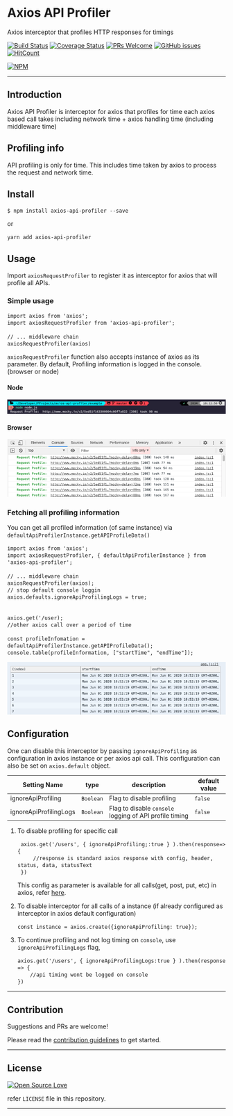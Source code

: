 # Axios API Profiler

Axios interceptor that profiles HTTP responses for timings

[![Build Status](https://travis-ci.org/anubhavsrivastava/axios-api-profiler.svg?branch=master)](https://travis-ci.org/anubhavsrivastava/axios-api-profiler)
[![Coverage Status](https://coveralls.io/repos/github/anubhavsrivastava/axios-api-profiler/badge.svg?branch=master)](https://coveralls.io/github/anubhavsrivastava/axios-api-profiler?branch=master)
[![PRs Welcome](https://img.shields.io/badge/PRs-welcome-brightgreen.svg?style=flat-square)](http://makeapullrequest.com)
[![GitHub issues](https://img.shields.io/github/issues/anubhavsrivastava/axios-api-profiler.svg?style=flat-square)](https://github.com/anubhavsrivastava/axios-api-profiler/issues)
[![HitCount](http://hits.dwyl.io/anubhavsrivastava/axios-api-profiler.svg)](http://hits.dwyl.io/anubhavsrivastava/axios-api-profiler)

[![NPM](https://nodei.co/npm/axios-api-profiler.png?downloads=true&stars=true)](https://nodei.co/npm/axios-api-profiler/)

<!-- toc -->

<!-- tocstop -->

---

## Introduction

Axios API Profiler is interceptor for axios that profiles for time each axios based call takes including network time + axios handling time (including middleware time)

## Profiling info

API profiling is only for time. This includes time taken by axios to process the request and network time.

## Install

```
$ npm install axios-api-profiler --save
```

or

```
yarn add axios-api-profiler
```

## Usage

Import `axiosRequestProfiler` to register it as interceptor for axios that will profile all APIs.

### Simple usage

    import axios from 'axios';
    import axiosRequestProfiler from 'axios-api-profiler';

    // ... middleware chain
    axiosRequestProfiler(axios)

`axiosRequestProfiler` function also accepts instance of axios as its parameter.
By default, Profiling information is logged in the console. (browser or node)

#### Node

![On Node](./img/node.png)

#### Browser

![On Node](./img/browser.png)

### Fetching all profiling information

You can get all profiled information (of same instance) via `defaultApiProfilerInstance.getAPIProfileData()`

    import axios from 'axios';
    import axiosRequestProfiler, { defaultApiProfilerInstance } from 'axios-api-profiler';

    // ... middleware chain
    axiosRequestProfiler(axios);
    // stop default console loggin
    axios.defaults.ignoreApiProfilingLogs = true;


    axios.get('/user);
    //other axios call over a period of time

    const profileInfomation = defaultApiProfilerInstance.getAPIProfileData();
    console.table(profileInformation, ["startTime", "endTime"]);

![All records](./img/records.png)

## Configuration

One can disable this interceptor by passing `ignoreApiProfiling` as configuration in axios instance or per axios api call. This configuration can also be set on `axios.default` object.

| Setting Name           | type      | description                                             | default value |
| ---------------------- | --------- | ------------------------------------------------------- | ------------- |
| ignoreApiProfiling     | `Boolean` | Flag to disable profiling                               | `false`       |
| ignoreApiProfilingLogs | `Boolean` | Flag to disable `console` logging of API profile timing | `false`       |

1. To disable profiling for specific call


        axios.get('/users', { ignoreApiProfiling;:true } ).then(response=>{
            //response is standard axios response with config, header, status, data, statusText
        })

    This config as parameter is available for all calls(get, post, put, etc) in axios, refer [here](https://www.npmjs.com/package/axios#request-method-aliases).

2.  To disable interceptor for all calls of a instance (if already configured as interceptor in axios default configuration)

        const instance = axios.create({ignoreApiProfiling: true});

3.  To continue profiling and not log timing on `console`, use `ignoreApiProfilingLogs` flag,

        axios.get('/users', { ignoreApiProfilingLogs:true } ).then(response => {
            //api timing wont be logged on console
        })

---

## Contribution

Suggestions and PRs are welcome!

Please read the [contribution guidelines](CONTRIBUTING.md) to get started.

<!-- Change contributing.md -->

---

## License

[![Open Source Love](https://badges.frapsoft.com/os/mit/mit.svg?v=102)](LICENSE)

refer `LICENSE` file in this repository.

---
